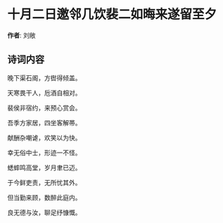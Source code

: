 # 十月二日邀邻几饮裴二如晦来遂留至夕

**作者**: 刘敞

## 诗词内容

晚下渠石阁，方辔得倾盖。

天寒畏干人，卮酒自相对。

裴侯非宿约，来预心赏会。

吾季方家居，四坐客解帯。

献酬杂嘲谑，欢笑以为快。

幸无俗中士，形迹一不怪。

蟋蟀鸣高堂，岁月聿已迈。

于今鲜吏责，无所忧其外。

但当勤来顾，数醉此庭内。

良无德与汝，聊足纾慷慨。

